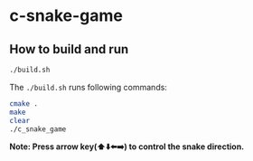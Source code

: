# c-snake-game

## How to build and run

```bash
./build.sh
```

The `./build.sh` runs following commands:

```bash
cmake .
make
clear
./c_snake_game
```

__Note: Press arrow key(️⬆️⬇️⬅️➡️) to control the snake direction.__